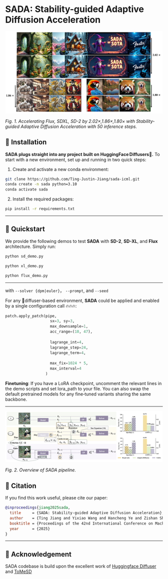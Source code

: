 # **SADA: Stability-guided Adaptive Diffusion Acceleration**


<p align="center">
  <img src="assets/Demo.png" alt="CAP overview" width="700"/>
</p>

*Fig.&nbsp;1. Accelerating Flux, SDXL, SD-2 by 2.02×,1.86×,1.80× with Stability-guided Adaptive Diffusion Acceleration with 50 inference steps.*

## 🔨 Installation
**SADA plugs straight into any project built on HuggingFace Diffusers🤗.**  To start with a new environment, set up and running in two quick steps:

1. Create and activate a new conda environment:

```bash
git clone https://github.com/Ting-Justin-Jiang/sada-icml.git
conda create -n sada python=3.10
conda activate sada
```

2. Install the required packages:

```bash
pip install -r requirements.txt
```
---
## 🚀 Quickstart

We provide the following demos to test **SADA** with **SD-2**, **SD-XL**, and **Flux** architecture. Simply run:

```bash
python sd_demo.py 
```
```bash
python xl_demo.py 
```
```bash
python flux_demo.py 
```
---
with `--solver {dpm|euler}`， `--prompt`, and `--seed`

For any 🤗diffuser-based environment, **SADA** could be applied and enabled by a single configuration call 🔥🔥🔥:
```python
patch.apply_patch(pipe,
                    sx=3, sy=3,
                    max_downsample=1,
                    acc_range=(10, 47),

                    lagrange_int=4,
                    lagrange_step=24,
                    lagrange_term=4,

                    max_fix=1024 * 5,
                    max_interval=4
                  )
```

**Finetuning**: If you have a LoRA checkpoint, uncomment the relevant lines in the demo scripts and set lora_path to your file. You can also swap the default pretrained models for any fine‑tuned variants sharing the same backbone.

---


<p align="center">
  <img src="assets/framework.png" alt="CAP overview" width="700"/>
</p>

*Fig.&nbsp;2. Overview of SADA pipeline.*



## 📕 Citation

If you find this work useful, please cite our paper:

```bibtex
@inproceedings{jiang2025sada,
  title     = {SADA: Stability-guided Adaptive Diffusion Acceleration},
  author    = {Ting Jiang and Yixiao Wang and Hancheng Ye and Zishan Shao and Jingwei Sun and Jingyang Zhang and Zekai Chen and Jianyi Zhang and Yiran Chen and Hai Li},
  booktitle = {Proceedings of the 42nd International Conference on Machine Learning},
  year      = {2025}
}
```

---

## 🍾 Acknowledgement
SADA codebase is build upon the excellent work of [Huggingface Diffuser](https://github.com/huggingface/diffusers) and [ToMeSD](https://github.com/dbolya/tomesd)
